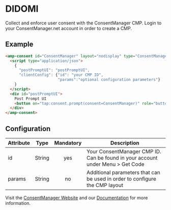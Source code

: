 <!---
Copyright 2019 The AMP HTML Authors. All Rights Reserved.

Licensed under the Apache License, Version 2.0 (the "License");
you may not use this file except in compliance with the License.
You may obtain a copy of the License at

      http://www.apache.org/licenses/LICENSE-2.0

Unless required by applicable law or agreed to in writing, software
distributed under the License is distributed on an "AS-IS" BASIS,
WITHOUT WARRANTIES OR CONDITIONS OF ANY KIND, either express or implied.
See the License for the specific language governing permissions and
limitations under the License.
-->

# DIDOMI

Collect and enforce user consent with the ConsentManager CMP. Login to your ConsentManager.net account in order to create a CMP.

## Example

```html
<amp-consent id="ConsentManager" layout="nodisplay" type="ConsentManager">
  <script type="application/json">
    {
      "postPromptUI": "postPromptUI",
      "clientConfig": {"id": "your CMP ID",
                       "params":"optional configuration parameters"}
    }
  </script>
  <div id="postPromptUI">
    Post Prompt UI
    <button on="tap:consent.prompt(consent=ConsentManager)" role="button">Manage</button>
  </div>
</amp-consent>
```

## Configuration


| Attribute |  Type  | Mandatory | Description                                             |
| --------- | :----: | :-------: | ------------------------------------------------------- |
| id        | String |    yes    | Your ConsentManager CMP ID. Can be found in your account under Menu > Get Code |
| params    | String |    no     | Additional parameters that can be used in order to configure the CMP layout |

Visit the [ConsentManager Website](https://www.consentmanager.net/) and our [Documentation](https://help.consentmanager.net/books/cmp/page/using-the-cmp-with-amp-websites) for more information.
